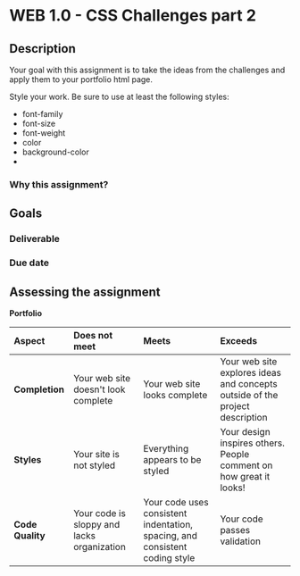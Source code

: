 # WEB 1.0 - CSS Challenges part 2

## Description 

Your goal with this assignment is to take the ideas from the challenges and apply them to your portfolio html page. 

Style your work. Be sure to use at least the following styles: 

- font-family
- font-size
- font-weight
- color
- background-color 
- 

### Why this assignment?



## Goals



### Deliverable



### Due date



## Assessing the assignment

**Portfolio**

| Aspect | Does not meet | Meets | Exceeds |
|:-------|:--------------|:------|:--------|
| **Completion** | Your web site doesn't look complete | Your web site looks complete | Your web site explores ideas and concepts outside of the project description |
| **Styles** | Your site is not styled | Everything appears to be styled | Your design inspires others. People comment on how great it looks! | 
| **Code Quality** | Your code is sloppy and lacks organization | Your code uses consistent indentation, spacing, and consistent coding style | Your code passes validation |
